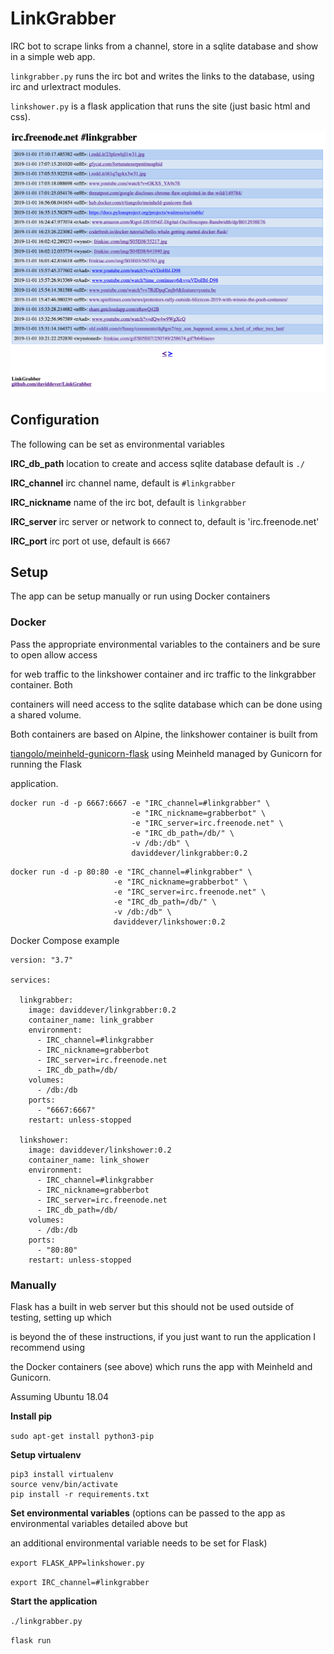 # LinkGrabber

IRC bot to scrape links from a channel, store in a sqlite database and show in a simple web app.


`linkgrabber.py` runs the irc bot and writes the links to the database, using irc and urlextract modules.

`linkshower.py` is a flask application that runs the site (just basic html and css).


![alt text](https://raw.githubusercontent.com/daviddever/LinkGrabber/master/sampleimage.png "Sample Image")

## Configuration

The following can be set as environmental variables

**IRC_db_path**         location to create and access sqlite database default is `./`

**IRC_channel**         irc channel name, default is `#linkgrabber`

**IRC_nickname**        name of the irc bot, default is `linkgrabber`

**IRC_server**          irc server or network to connect to, default is 'irc.freenode.net'

**IRC_port**            irc port ot use, default is `6667`

## Setup

The app can be setup manually or run using Docker containers

### Docker

Pass the appropriate environmental variables to the containers and be sure to open allow access

for web traffic to the linkshower container and irc traffic to the linkgrabber container. Both

containers will need access to the sqlite database which can be done using a shared volume.


Both containers are based on Alpine, the linkshower container is built from 

[tiangolo/meinheld-gunicorn-flask](https://hub.docker.com/r/tiangolo/meinheld-gunicorn-flask) using Meinheld managed by Gunicorn for running the Flask

application.


```
docker run -d -p 6667:6667 -e "IRC_channel=#linkgrabber" \
                           -e "IRC_nickname=grabberbot" \
                           -e "IRC_server=irc.freenode.net" \
                           -e "IRC_db_path=/db/" \
                           -v /db:/db" \
                           daviddever/linkgrabber:0.2
```

```
docker run -d -p 80:80 -e "IRC_channel=#linkgrabber" \
                       -e "IRC_nickname=grabberbot" \
                       -e "IRC_server=irc.freenode.net" \
                       -e "IRC_db_path=/db/" \
                       -v /db:/db" \
                       daviddever/linkshower:0.2
```

Docker Compose example

```
version: "3.7"

services:

  linkgrabber:
    image: daviddever/linkgrabber:0.2
    container_name: link_grabber
    environment:
      - IRC_channel=#linkgrabber
      - IRC_nickname=grabberbot
      - IRC_server=irc.freenode.net
      - IRC_db_path=/db/
    volumes:
      - /db:/db
    ports:
      - "6667:6667"
    restart: unless-stopped

  linkshower:
    image: daviddever/linkshower:0.2
    container_name: link_shower
    environment:
      - IRC_channel=#linkgrabber
      - IRC_nickname=grabberbot
      - IRC_server=irc.freenode.net
      - IRC_db_path=/db/
    volumes:
      - /db:/db
    ports:
      - "80:80"
    restart: unless-stopped
```

### Manually

Flask has a built in web server but this should not be used outside of testing, setting up which

is beyond the of these instructions, if you just want to run the application I recommend using 

the Docker containers (see above) which runs the app with Meinheld and Gunicorn.


Assuming Ubuntu 18.04

**Install pip**

`sudo apt-get install python3-pip`

**Setup virtualenv**

```
pip3 install virtualenv
source venv/bin/activate
pip install -r requirements.txt
```

**Set environmental variables** (options can be passed to the app as environmental variables detailed above but

an additional environmental variable needs to be set for Flask)

`export FLASK_APP=linkshower.py`

`export IRC_channel=#linkgrabber`

**Start the application**

`./linkgrabber.py`

`flask run`

